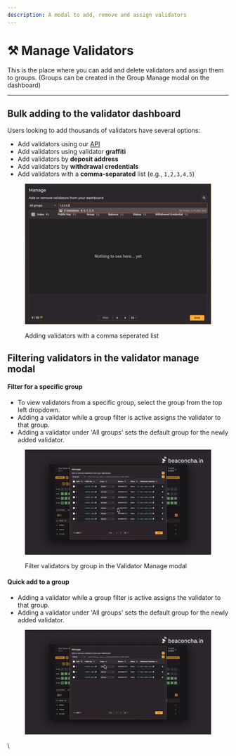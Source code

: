 ```yaml
---
description: A modal to add, remove and assign validators
---
```


# ⚒️ Manage Validators

This is the place where you can add and delete validators and assign them to groups. (Groups can be created in the Group Manage modal on the dashboard)

***



## Bulk adding to the validator dashboard

Users looking to add thousands of validators have several options:

* Add validators using our [API](manage-validators-api.md)
* Add validators using validator **graffiti**
* Add validators by **deposit address**
* Add validators by **withdrawal credentials**
* Add validators with a **comma-separated** list (e.g., `1,2,3,4,5`)

<figure><img src="../.gitbook/assets/image.png" alt=""><figcaption><p>Adding validators with a comma seperated list</p></figcaption></figure>





## Filtering validators in the validator manage modal

#### Filter for a specific group

* To view validators from a specific group, select the group from the top left dropdown.
* Adding a validator while a group filter is active assigns the validator to that group.
* Adding a validator under 'All groups' sets the default group for the newly added validator.

<figure><img src="../.gitbook/assets/valimgmFilter (3).webp" alt=""><figcaption><p>Filter validators by group in the Validator Manage modal</p></figcaption></figure>

#### Quick add to a group

* Adding a validator while a group filter is active assigns the validator to that group.
* Adding a validator under 'All groups' sets the default group for the newly added validator.

<figure><img src="../.gitbook/assets/valiquickaddgroup (1).webp" alt=""><figcaption></figcaption></figure>

\
